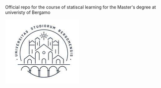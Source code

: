 Official repo for the course of statiscal learning for the Master's degree at univeristy of Bergamo

![key1](Assets/logo.jpeg)